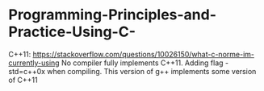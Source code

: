 # Programming-Principles-and-Practice-Using-C-

C++11:
https://stackoverflow.com/questions/10026150/what-c-norme-im-currently-using
No compiler fully implements C++11.
Adding flag -std=c++0x when compiling.
This version of g++ implements some version of C++11

